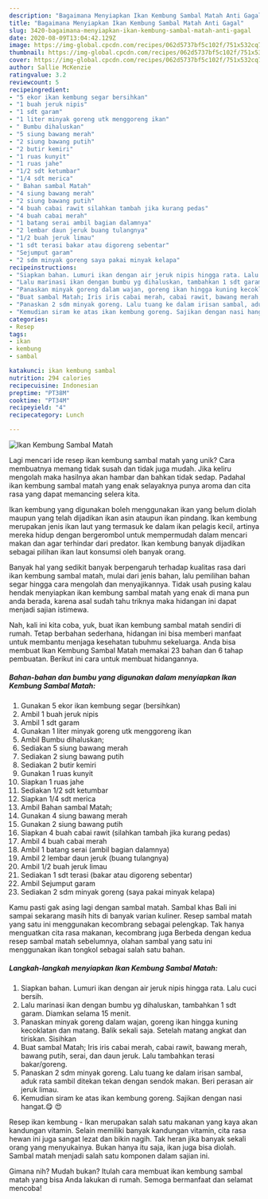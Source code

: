 ```yaml
---
description: "Bagaimana Menyiapkan Ikan Kembung Sambal Matah Anti Gagal"
title: "Bagaimana Menyiapkan Ikan Kembung Sambal Matah Anti Gagal"
slug: 3420-bagaimana-menyiapkan-ikan-kembung-sambal-matah-anti-gagal
date: 2020-08-09T13:04:42.129Z
image: https://img-global.cpcdn.com/recipes/062d5737bf5c102f/751x532cq70/ikan-kembung-sambal-matah-foto-resep-utama.jpg
thumbnail: https://img-global.cpcdn.com/recipes/062d5737bf5c102f/751x532cq70/ikan-kembung-sambal-matah-foto-resep-utama.jpg
cover: https://img-global.cpcdn.com/recipes/062d5737bf5c102f/751x532cq70/ikan-kembung-sambal-matah-foto-resep-utama.jpg
author: Sallie McKenzie
ratingvalue: 3.2
reviewcount: 5
recipeingredient:
- "5 ekor ikan kembung segar bersihkan"
- "1 buah jeruk nipis"
- "1 sdt garam"
- "1 liter minyak goreng utk menggoreng ikan"
- " Bumbu dihaluskan"
- "5 siung bawang merah"
- "2 siung bawang putih"
- "2 butir kemiri"
- "1 ruas kunyit"
- "1 ruas jahe"
- "1/2 sdt ketumbar"
- "1/4 sdt merica"
- " Bahan sambal Matah"
- "4 siung bawang merah"
- "2 siung bawang putih"
- "4 buah cabai rawit silahkan tambah jika kurang pedas"
- "4 buah cabai merah"
- "1 batang serai ambil bagian dalamnya"
- "2 lembar daun jeruk buang tulangnya"
- "1/2 buah jeruk limau"
- "1 sdt terasi bakar atau digoreng sebentar"
- "Sejumput garam"
- "2 sdm minyak goreng saya pakai minyak kelapa"
recipeinstructions:
- "Siapkan bahan. Lumuri ikan dengan air jeruk nipis hingga rata. Lalu cuci bersih."
- "Lalu marinasi ikan dengan bumbu yg dihaluskan, tambahkan 1 sdt garam. Diamkan selama 15 menit."
- "Panaskan minyak goreng dalam wajan, goreng ikan hingga kuning kecoklatan dan matang. Balik sekali saja. Setelah matang angkat dan tiriskan. Sisihkan"
- "Buat sambal Matah; Iris iris cabai merah, cabai rawit, bawang merah, bawang putih, serai, dan daun jeruk. Lalu tambahkan terasi bakar/goreng."
- "Panaskan 2 sdm minyak goreng. Lalu tuang ke dalam irisan sambal, aduk rata sambil ditekan tekan dengan sendok makan. Beri perasan air jeruk limau."
- "Kemudian siram ke atas ikan kembung goreng. Sajikan dengan nasi hangat.😋 😍"
categories:
- Resep
tags:
- ikan
- kembung
- sambal

katakunci: ikan kembung sambal 
nutrition: 294 calories
recipecuisine: Indonesian
preptime: "PT38M"
cooktime: "PT34M"
recipeyield: "4"
recipecategory: Lunch

---
```



![Ikan Kembung Sambal Matah](https://img-global.cpcdn.com/recipes/062d5737bf5c102f/751x532cq70/ikan-kembung-sambal-matah-foto-resep-utama.jpg)

Lagi mencari ide resep ikan kembung sambal matah yang unik? Cara membuatnya memang tidak susah dan tidak juga mudah. Jika keliru mengolah maka hasilnya akan hambar dan bahkan tidak sedap. Padahal ikan kembung sambal matah yang enak selayaknya punya aroma dan cita rasa yang dapat memancing selera kita.

Ikan kembung yang digunakan boleh menggunakan ikan yang belum diolah maupun yang telah dijadikan ikan asin ataupun ikan pindang. Ikan kembung merupakan jenis ikan laut yang termasuk ke dalam ikan pelagis kecil, artinya mereka hidup dengan bergerombol untuk mempermudah dalam mencari makan dan agar terhindar dari predator. Ikan kembung banyak dijadikan sebagai pilihan ikan laut konsumsi oleh banyak orang.

Banyak hal yang sedikit banyak berpengaruh terhadap kualitas rasa dari ikan kembung sambal matah, mulai dari jenis bahan, lalu pemilihan bahan segar hingga cara mengolah dan menyajikannya. Tidak usah pusing kalau hendak menyiapkan ikan kembung sambal matah yang enak di mana pun anda berada, karena asal sudah tahu triknya maka hidangan ini dapat menjadi sajian istimewa.


Nah, kali ini kita coba, yuk, buat ikan kembung sambal matah sendiri di rumah. Tetap berbahan sederhana, hidangan ini bisa memberi manfaat untuk membantu menjaga kesehatan tubuhmu sekeluarga. Anda bisa membuat Ikan Kembung Sambal Matah memakai 23 bahan dan 6 tahap pembuatan. Berikut ini cara untuk membuat hidangannya.

<!--inarticleads1-->

##### Bahan-bahan dan bumbu yang digunakan dalam menyiapkan Ikan Kembung Sambal Matah:

1. Gunakan 5 ekor ikan kembung segar (bersihkan)
1. Ambil 1 buah jeruk nipis
1. Ambil 1 sdt garam
1. Gunakan 1 liter minyak goreng utk menggoreng ikan
1. Ambil  Bumbu dihaluskan;
1. Sediakan 5 siung bawang merah
1. Sediakan 2 siung bawang putih
1. Sediakan 2 butir kemiri
1. Gunakan 1 ruas kunyit
1. Siapkan 1 ruas jahe
1. Sediakan 1/2 sdt ketumbar
1. Siapkan 1/4 sdt merica
1. Ambil  Bahan sambal Matah;
1. Gunakan 4 siung bawang merah
1. Gunakan 2 siung bawang putih
1. Siapkan 4 buah cabai rawit (silahkan tambah jika kurang pedas)
1. Ambil 4 buah cabai merah
1. Ambil 1 batang serai (ambil bagian dalamnya)
1. Ambil 2 lembar daun jeruk (buang tulangnya)
1. Ambil 1/2 buah jeruk limau
1. Sediakan 1 sdt terasi (bakar atau digoreng sebentar)
1. Ambil Sejumput garam
1. Sediakan 2 sdm minyak goreng (saya pakai minyak kelapa)


Kamu pasti gak asing lagi dengan sambal matah. Sambal khas Bali ini sampai sekarang masih hits di banyak varian kuliner. Resep sambal matah yang satu ini menggunakan kecombrang sebagai pelengkap. Tak hanya menguatkan cita rasa makanan, kecombrang juga Berbeda dengan kedua resep sambal matah sebelumnya, olahan sambal yang satu ini menggunakan ikan tongkol sebagai salah satu bahan. 

<!--inarticleads2-->

##### Langkah-langkah menyiapkan Ikan Kembung Sambal Matah:

1. Siapkan bahan. Lumuri ikan dengan air jeruk nipis hingga rata. Lalu cuci bersih.
1. Lalu marinasi ikan dengan bumbu yg dihaluskan, tambahkan 1 sdt garam. Diamkan selama 15 menit.
1. Panaskan minyak goreng dalam wajan, goreng ikan hingga kuning kecoklatan dan matang. Balik sekali saja. Setelah matang angkat dan tiriskan. Sisihkan
1. Buat sambal Matah; Iris iris cabai merah, cabai rawit, bawang merah, bawang putih, serai, dan daun jeruk. Lalu tambahkan terasi bakar/goreng.
1. Panaskan 2 sdm minyak goreng. Lalu tuang ke dalam irisan sambal, aduk rata sambil ditekan tekan dengan sendok makan. Beri perasan air jeruk limau.
1. Kemudian siram ke atas ikan kembung goreng. Sajikan dengan nasi hangat.😋 😍


Resep ikan kembung - Ikan merupakan salah satu makanan yang kaya akan kandungan vitamin. Selain memiliki banyak kandungan vitamin, cita rasa hewan ini juga sangat lezat dan bikin nagih. Tak heran jika banyak sekali orang yang menyukainya. Bukan hanya itu saja, ikan juga bisa diolah. Sambal matah menjadi salah satu komponen dalam sajian ini. 

Gimana nih? Mudah bukan? Itulah cara membuat ikan kembung sambal matah yang bisa Anda lakukan di rumah. Semoga bermanfaat dan selamat mencoba!
